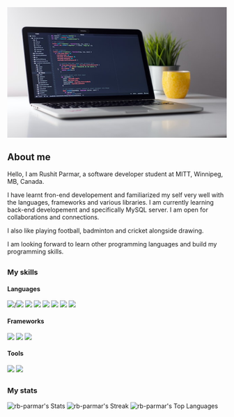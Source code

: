 <div align="center">
<img src="/image/laptop.jpg" style=" width:600px ; height:300px">
</div>


## About me

Hello, I am Rushit Parmar, a software developer student at MITT, Winnipeg, MB, Canada.

I have learnt fron-end developement and familiarized my self very well with the languages, frameworks and various libraries.
I am currently learning back-end developement and specifically MySQL server.
I am open for collaborations and connections.

I also like playing football, badminton and cricket alongside drawing.

I am looking forward to learn other programming languages and build my programming skills. 

##

### My skills

#### Languages
![](https://img.shields.io/badge/web-html5-informational?style=for-the-badge&logo=html5&logoColor=white&color=00aaff)/![](https://img.shields.io/badge/web-css-informational?style=for-the-badge&logo=css3&logoColor=white&color=00aaff)
![](https://img.shields.io/badge/code-javascript-informational?style=for-the-badge&logo=javascript&logoColor=white&color=00aaff)
![](https://img.shields.io/badge/code-csharp-informational?style=for-the-badge&logo=csharp&logoColor=white&color=00aaff)
![](https://img.shields.io/badge/code-mysql-informational?style=for-the-badge&logo=mysql&logoColor=white&color=00aaff)
![](https://img.shields.io/badge/code-markdown-informational?style=for-the-badge&logo=markdown&logoColor=white&color=00aaff)
![](https://img.shields.io/badge/code-bash-informational?style=for-the-badge&logo=bash&logoColor=white&color=00aaff)
![](https://img.shields.io/badge/code-xml-informational?style=for-the-badge&logo=xml&logoColor=white&color=00aaff)


#### Frameworks
![](https://img.shields.io/badge/code-react-informational?style=for-the-badge&logo=react&logoColor=white&color=00aaff)
![](https://img.shields.io/badge/code-node.js-informational?style=for-the-badge&logo=node.js&logoColor=white&color=00aaff)
![](https://img.shields.io/badge/code-.net-core-informational?style=for-the-badge&logo=.net-core&logoColor=white&color=00aaff)


#### Tools
![](https://img.shields.io/badge/code-visual-studio-informational?style=for-the-badge&logo=visual-studio&logoColor=white&color=00aaff)
![](https://img.shields.io/badge/code-visual-studio-code-informational?style=for-the-badge&logo=visual-studio-code&logoColor=white&color=00aaff)





##

### My stats
![rb-parmar's Stats](https://github-readme-stats.vercel.app/api?username=rb-parmar&theme=vue-dark&show_icons=true&hide_border=true&count_private=true)
![rb-parmar's Streak](https://github-readme-streak-stats.herokuapp.com/?user=rb-parmar&theme=vue-dark&hide_border=true)
![rb-parmar's Top Languages](https://github-readme-stats.vercel.app/api/top-langs/?username=rb-parmar&theme=vue-dark&show_icons=true&hide_border=true&layout=compact)
